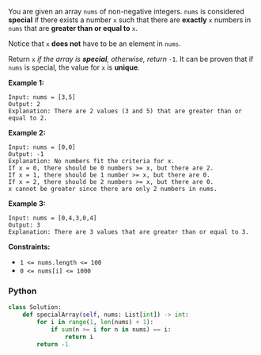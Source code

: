 You are given an array  `nums`  of non-negative integers.  `nums`  is considered  **special**  if there exists a number  `x`  such that there are  **exactly**  `x`  numbers in  `nums`  that are  **greater than or equal to**  `x`.

Notice that  `x`  **does not**  have to be an element in  `nums`.

Return  `x`  _if the array is  **special**, otherwise, return_ `-1`. It can be proven that if  `nums`  is special, the value for  `x`  is  **unique**.

**Example 1:**
```
Input: nums = [3,5]
Output: 2
Explanation: There are 2 values (3 and 5) that are greater than or equal to 2.
```

**Example 2:**
```
Input: nums = [0,0]
Output: -1
Explanation: No numbers fit the criteria for x.
If x = 0, there should be 0 numbers >= x, but there are 2.
If x = 1, there should be 1 number >= x, but there are 0.
If x = 2, there should be 2 numbers >= x, but there are 0.
x cannot be greater since there are only 2 numbers in nums.
```

**Example 3:**
```
Input: nums = [0,4,3,0,4]
Output: 3
Explanation: There are 3 values that are greater than or equal to 3.
```

**Constraints:**

-   `1 <= nums.length <= 100`
-   `0 <= nums[i] <= 1000`


### Python
```python
class Solution:
    def specialArray(self, nums: List[int]) -> int:
        for i in range(1, len(nums) + 1):
            if sum(n >= i for n in nums) == i:
                return i
        return -1
```